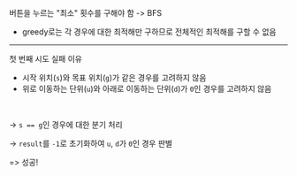 버튼을 누르는 "최소" 횟수를 구해야 함 -> BFS
- greedy로는 각 경우에 대한 최적해만 구하므로 전체적인 최적해를 구할 수 없음

<hr/>

첫 번째 시도 실패 이유
- 시작 위치(`s`)와 목표 위치(`g`)가 같은 경우를 고려하지 않음
- 위로 이동하는 단위(`u`)와 아래로 이동하는 단위(`d`)가 `0`인 경우를 고려하지 않음
<br/>

-> `s == g`인 경우에 대한 분기 처리

-> `result`를 `-1`로 초기화하여 `u`, `d`가 `0`인 경우 판별

=> 성공!
